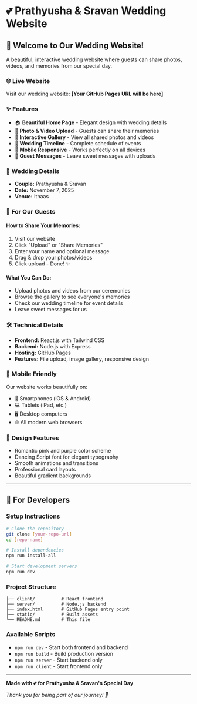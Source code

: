 # 💕 Prathyusha & Sravan Wedding Website

## 🎉 Welcome to Our Wedding Website!

A beautiful, interactive wedding website where guests can share photos, videos, and memories from our special day.

### 🌐 **Live Website**
Visit our wedding website: **[Your GitHub Pages URL will be here]**

### ✨ **Features**
- 🏠 **Beautiful Home Page** - Elegant design with wedding details
- 📸 **Photo & Video Upload** - Guests can share their memories
- 🎨 **Interactive Gallery** - View all shared photos and videos  
- 📅 **Wedding Timeline** - Complete schedule of events
- 📱 **Mobile Responsive** - Works perfectly on all devices
- 💌 **Guest Messages** - Leave sweet messages with uploads

### 📅 **Wedding Details**
- **Couple:** Prathyusha & Sravan
- **Date:** November 7, 2025
- **Venue:** Ithaas

### 🎯 **For Our Guests**

#### **How to Share Your Memories:**
1. Visit our website
2. Click "Upload" or "Share Memories"
3. Enter your name and optional message
4. Drag & drop your photos/videos
5. Click upload - Done! ✨

#### **What You Can Do:**
- Upload photos and videos from our ceremonies
- Browse the gallery to see everyone's memories
- Check our wedding timeline for event details
- Leave sweet messages for us

### 🛠 **Technical Details**
- **Frontend:** React.js with Tailwind CSS
- **Backend:** Node.js with Express
- **Hosting:** GitHub Pages
- **Features:** File upload, image gallery, responsive design

### 📱 **Mobile Friendly**
Our website works beautifully on:
- 📱 Smartphones (iOS & Android)
- 💻 Tablets (iPad, etc.)
- 🖥️ Desktop computers
- 🌐 All modern web browsers

### 🎨 **Design Features**
- Romantic pink and purple color scheme
- Dancing Script font for elegant typography
- Smooth animations and transitions
- Professional card layouts
- Beautiful gradient backgrounds

---

## 🚀 **For Developers**

### **Setup Instructions**
```bash
# Clone the repository
git clone [your-repo-url]
cd [repo-name]

# Install dependencies
npm run install-all

# Start development servers
npm run dev
```

### **Project Structure**
```
├── client/          # React frontend
├── server/          # Node.js backend  
├── index.html       # GitHub Pages entry point
├── static/          # Built assets
└── README.md        # This file
```

### **Available Scripts**
- `npm run dev` - Start both frontend and backend
- `npm run build` - Build production version
- `npm run server` - Start backend only
- `npm run client` - Start frontend only

---

**Made with 💕 for Prathyusha & Sravan's Special Day**

*Thank you for being part of our journey! 🎊*